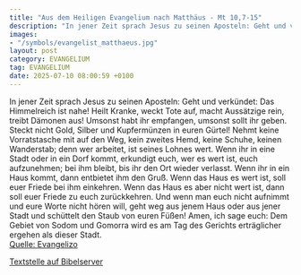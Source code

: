 ```yaml
---
title: "Aus dem Heiligen Evangelium nach Matthäus - Mt 10,7-15"
description: "In jener Zeit sprach Jesus zu seinen Aposteln: Geht und verkündet: Das Himmelreich ist nahe! Heilt Kranke, weckt Tote auf, macht Aussätzige rein, treibt Dämonen aus! Umsonst habt ihr empfangen, umsonst sollt ihr geben. Steckt nicht Gold, Silber und Kupfermünzen in euren Gürtel! N...."
images:
- "/symbols/evangelist_matthaeus.jpg"
layout: post
category: EVANGELIUM
tag: EVANGELIUM
date: 2025-07-10 08:00:59 +0100
---
```

In jener Zeit sprach Jesus zu seinen Aposteln: Geht und verkündet: Das Himmelreich ist nahe!
Heilt Kranke, weckt Tote auf, macht Aussätzige rein, treibt Dämonen aus! Umsonst habt ihr empfangen, umsonst sollt ihr geben.
Steckt nicht Gold, Silber und Kupfermünzen in euren Gürtel!
Nehmt keine Vorratstasche mit auf den Weg, kein zweites Hemd, keine Schuhe, keinen Wanderstab; denn wer arbeitet, ist seines Lohnes wert.<!--more-->
Wenn ihr in eine Stadt oder in ein Dorf kommt, erkundigt euch, wer es wert ist, euch aufzunehmen; bei ihm bleibt, bis ihr den Ort wieder verlasst.
Wenn ihr in ein Haus kommt, dann entbietet ihm den Gruß.
Wenn das Haus es wert ist, soll euer Friede bei ihm einkehren. Wenn das Haus es aber nicht wert ist, dann soll euer Friede zu euch zurückkehren.
Und wenn man euch nicht aufnimmt und eure Worte nicht hören will, geht weg aus jenem Haus oder aus jener Stadt und schüttelt den Staub von euren Füßen!
Amen, ich sage euch: Dem Gebiet von Sodom und Gomorra wird es am Tag des Gerichts erträglicher ergehen als dieser Stadt.<br>
[Quelle: Evangelizo](https://evangeliumtagfuertag.org/DE/gospel)

[Textstelle auf Bibelserver](https://www.bibleserver.com/EU/Matthäus10,7-15)
